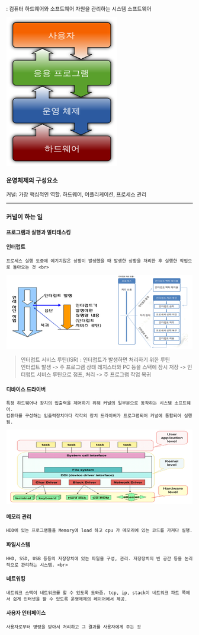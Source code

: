 : 컴퓨터 하드웨어와 소프트웨어 자원을 관리하는 시스템 소프트웨어

<img src="2_img/img1.png" width=300 height=400>

### 운영체제의 구성요소

커널: 가장 핵심적인 역할. 하드웨어, 어플리케이션, 프로세스 관리 <br>

---

### 커널이 하는 일

#### 프로그램과 실행과 멀티태스킹
#### 인터럽트
	프로세스 실행 도중에 예기치않은 상황이 발생했을 때 발생한 상황을 처리한 후 실행한 작업으로 돌아오는 것 <br>

<img src="2_img/img2.png" width=600 height=200> 

> 인터럽트 서비스 루틴(ISR)
: 인터럽트가 발생하면 처리하기 위한 루틴 <br>
인터럽트 발생 -> 주 프로그램 상태 레지스터와 PC 등을 스택에 잠시 저장 -> 인터럽트 서비스 루틴으로 점프, 처리 -> 주 프로그램 작업 복귀 <br>

#### 디바이스 드라이버
	특정 하드웨어나 장치의 입출력을 제어하기 위해 커널의 일부분으로 동작하는 시스템 소프트웨어.
	컴퓨터를 구성하는 입출력장치마다 각각의 장치 드라이버가 프로그램되어 커널에 통합되어 실행됨.

<img src="2_img/img3.png" width=600 height=200>

<br>

#### 메모리 관리
	HDD에 있는 프로그램들을 Memory에 load 하고 cpu 가 메모리에 있는 코드를 가져다 실행.

#### 파일시스템
	HHD, SSD, USB 등등의 저장장치에 있는 파일을 구성, 관리. 저장장치의 빈 공간 등을 논리적으로 관리하는 시스템. <br>

#### 네트워킹
	네트워크 스택이 네트워크를 할 수 있도록 도와줌. tcp, ip, stack이 네트워크 파트 쪽에서 쉽게 인터넷을 할 수 있도록 운영체제의 레이어에서 제공.

#### 사용자 인터페이스
	사용자로부터 명령을 받아서 처리하고 그 결과를 사용자에게 주는 것
